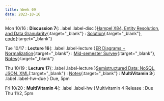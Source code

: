 ```yaml
---
title: Week 09
date: 2023-10-16
---
```


Mon 10/16
: **Discussion 7**{: .label .label-disc }[Hampel X84, Entity Resolution, and Data Granularity](https://drive.google.com/file/d/1qsoTb7_9RAhdVARkLAnmZvRPjBqxF5QT/view?usp=drive_link){:target="\_blank"}
  : [Solution](https://drive.google.com/file/d/1b4KWgkdahVHDmkA6OtAW44uvb7sy-0jN/view?usp=drive_link){:target="\_blank"}, [code](https://data101.datahub.berkeley.edu/hub/user-redirect/git-pull?repo=https%3A%2F%2Fgithub.com%2Fcal-data-eng%2Ffa23-materials&urlpath=lab%2Ftree%2Ffa23-materials%2Fdisc%2Fdisc07%2Fdisc07.ipynb&branch=main){:target="\_blank"}

Tue 10/17
: **Lecture 16**{: .label .label-lecture }[ER Diagrams + Normalization](https://docs.google.com/presentation/d/1E50tqyDDlnNK0tyoKzuu4V4_X_wkeRYq4r9Wp_jkEmw/edit?usp=sharing){:target="\_blank"}
  : [Mid-semester Survey](https://forms.gle/6LFqgyd47Dj84TL4A){:target="\_blank"}, [Notes](https://drive.google.com/file/d/1UCXuRf6N-04mQNJ-fMlN9cNftXn8w2aJ/view?usp=share_link){:target="\_blank"}

Thu 10/19
: **Lecture 17**{: .label .label-lecture }[Semistructured Data: NoSQL, JSON, XML](https://docs.google.com/presentation/d/15TRu0bk3YNbb9GErbcYFi70Ke74wRW7DIyZpIF31RVE/edit?usp=sharing){:target="\_blank"}
  : [Notes](https://drive.google.com/file/d/1TDOpvuFX7kQRG9L8UN8sd5SKrRCj9hMR/view?usp=share_link){:target="\_blank"}
: **MultiVitamin 3**{: .label .label-hw-due } Due, 5pm

Fri 10/20
: **MultiVitamin 4**{: .label .label-hw }Multivitamin 4 Release
  : Due Thu 11/2, 5pm

